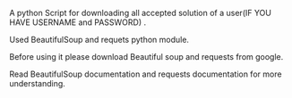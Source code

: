 A python Script for downloading all accepted solution of a user(IF YOU HAVE USERNAME and PASSWORD) .

Used BeautifulSoup and requets python module. 

Before using it please download Beautiful soup and requests from google.

Read BeautifulSoup documentation and requests documentation for more understanding. 
